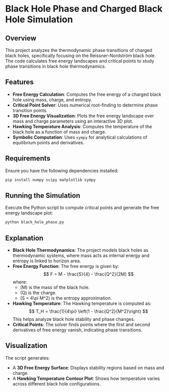 # Black Hole Phase and Charged Black Hole Simulation

## Overview

This project analyzes the thermodynamic phase transitions of charged black holes, specifically focusing on the Reissner-Nordström black hole. The code calculates free energy landscapes and critical points to study phase transitions in black hole thermodynamics.

## Features

- **Free Energy Calculation**: Computes the free energy of a charged black hole using mass, charge, and entropy.
- **Critical Point Solver**: Uses numerical root-finding to determine phase transition points.
- **3D Free Energy Visualization**: Plots the free energy landscape over mass and charge parameters using an interactive 3D plot.
- **Hawking Temperature Analysis**: Computes the temperature of the black hole as a function of mass and charge.
- **Symbolic Computation**: Uses `sympy` for analytical calculations of equilibrium points and derivatives.

## Requirements

Ensure you have the following dependencies installed:

```bash
pip install numpy scipy matplotlib sympy
```

## Running the Simulation

Execute the Python script to compute critical points and generate the free energy landscape plot:

```bash
python black_hole_phase.py
```

## Explanation

- **Black Hole Thermodynamics**: The project models black holes as thermodynamic systems, where mass acts as internal energy and entropy is linked to horizon area.
- **Free Energy Function**: The free energy is given by:
  $$
  F = M - \frac{S}{4} - \frac{Q^2}{2M}
  $$
  where:
  - \(M\) is the mass of the black hole.
  - \(Q\) is the charge.
  - \(S = 4\pi M^2\) is the entropy approximation.
- **Hawking Temperature**: The Hawking temperature is computed as:
  $$
  T_H = \frac{1}{4\pi} \left(1 - \frac{Q^2}{M^2}\right)
  $$
  This helps analyze black hole stability and phase changes.
- **Critical Points**: The solver finds points where the first and second derivatives of free energy vanish, indicating phase transitions.

## Visualization

The script generates:

- A **3D Free Energy Surface**: Displays stability regions based on mass and charge.
- A **Hawking Temperature Contour Plot**: Shows how temperature varies across different black hole configurations.

